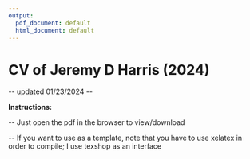 ```yaml
---
output:
  pdf_document: default
  html_document: default
---
```

# CV of Jeremy D Harris (2024)

-- updated 01/23/2024 --

**Instructions:** <br>

-- Just open the pdf in the browser to view/download
<br>

-- If you want to use as a template, note that you have to use xelatex in order to compile; I use texshop as an interface
